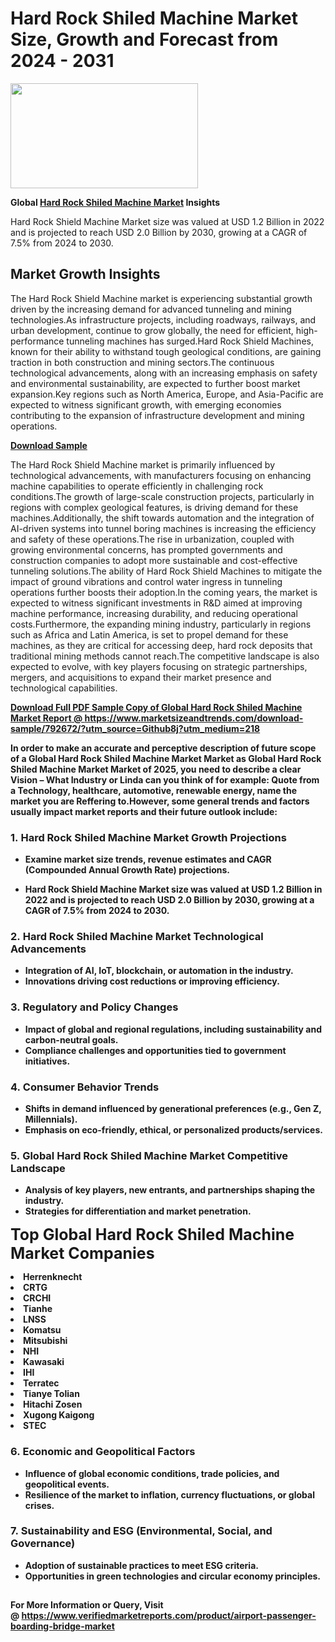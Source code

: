 <H1>Hard Rock Shiled Machine Market Size, Growth and Forecast from 2024 - 2031</H1><img class="aligncenter size-medium wp-image-584254" src="https://thirdeyenews.in/wp-content/uploads/2024/09/Global-Market-Research-300x168.jpeg" alt="" width="300" height="168" /><p><strong>Global&nbsp;<a href="https://www.marketsizeandtrends.com/download-sample/792672/?utm_source=Github8j?utm_medium=218">Hard Rock Shiled Machine Market</a> Insights</strong></p><p>Hard Rock Shield Machine Market size was valued at USD 1.2 Billion in 2022 and is projected to reach USD 2.0 Billion by 2030, growing at a CAGR of 7.5% from 2024 to 2030.</p><p><h2>Market Growth Insights</h2> <p>The Hard Rock Shield Machine market is experiencing substantial growth driven by the increasing demand for advanced tunneling and mining technologies.As infrastructure projects, including roadways, railways, and urban development, continue to grow globally, the need for efficient, high-performance tunneling machines has surged.Hard Rock Shield Machines, known for their ability to withstand tough geological conditions, are gaining traction in both construction and mining sectors.The continuous technological advancements, along with an increasing emphasis on safety and environmental sustainability, are expected to further boost market expansion.Key regions such as North America, Europe, and Asia-Pacific are expected to witness significant growth, with emerging economies contributing to the expansion of infrastructure development and mining operations.</p> <p><strong><a href="#">Download Sample</a></strong></p> <p>The Hard Rock Shield Machine market is primarily influenced by technological advancements, with manufacturers focusing on enhancing machine capabilities to operate efficiently in challenging rock conditions.The growth of large-scale construction projects, particularly in regions with complex geological features, is driving demand for these machines.Additionally, the shift towards automation and the integration of AI-driven systems into tunnel boring machines is increasing the efficiency and safety of these operations.The rise in urbanization, coupled with growing environmental concerns, has prompted governments and construction companies to adopt more sustainable and cost-effective tunneling solutions.The ability of Hard Rock Shield Machines to mitigate the impact of ground vibrations and control water ingress in tunneling operations further boosts their adoption.In the coming years, the market is expected to witness significant investments in R&D aimed at improving machine performance, increasing durability, and reducing operational costs.Furthermore, the expanding mining industry, particularly in regions such as Africa and Latin America, is set to propel demand for these machines, as they are critical for accessing deep, hard rock deposits that traditional mining methods cannot reach.The competitive landscape is also expected to evolve, with key players focusing on strategic partnerships, mergers, and acquisitions to expand their market presence and technological capabilities.</p> <p><strong><a href="#"></p><p><span class=""><strong>Download Full PDF Sample Copy of Global Hard Rock Shiled Machine Market Report</strong> @ <a href="https://www.marketsizeandtrends.com/download-sample/792672/?utm_source=Github8j?utm_medium=218" target="_blank">https://www.marketsizeandtrends.com/download-sample/792672/?utm_source=Github8j?utm_medium=218</a></span></p><p>In order to make an accurate and perceptive description of future scope of a Global&nbsp;Hard Rock Shiled Machine Market Market as Global&nbsp;Hard Rock Shiled Machine Market Market of 2025, you need to describe a clear Vision &ndash; What Industry or Linda can you think of for example: Quote from a Technology, healthcare, automotive, renewable energy, name the market you are Reffering to.However, some general trends and factors usually impact market reports and their future outlook include:</p><h3>1.&nbsp;<strong>Hard Rock Shiled Machine Market Growth Projections</strong></h3><ul><li>Examine market size trends, revenue estimates and CAGR (Compounded Annual Growth Rate) projections.</li><li><p>Hard Rock Shield Machine Market size was valued at USD 1.2 Billion in 2022 and is projected to reach USD 2.0 Billion by 2030, growing at a CAGR of 7.5% from 2024 to 2030.</p></li></ul><h3>2.&nbsp;<strong>Hard Rock Shiled Machine Market Technological Advancements</strong></h3><ul><li>Integration of AI, IoT, blockchain, or automation in the industry.</li><li>Innovations driving cost reductions or improving efficiency.</li></ul><h3>3.&nbsp;<strong>Regulatory and Policy Changes</strong></h3><ul><li>Impact of global and regional regulations, including sustainability and carbon-neutral goals.</li><li>Compliance challenges and opportunities tied to government initiatives.</li></ul><h3>4.&nbsp;<strong>Consumer Behavior Trends</strong></h3><ul><li>Shifts in demand influenced by generational preferences (e.g., Gen Z, Millennials).</li><li>Emphasis on eco-friendly, ethical, or personalized products/services.</li></ul><h3>5.&nbsp;<strong>Global Hard Rock Shiled Machine Market Competitive Landscape</strong></h3><ul><li>Analysis of key players, new entrants, and partnerships shaping the industry.</li><li>Strategies for differentiation and market penetration.</li></ul><p data-pm-slice="1 1 []"><span style="color: inherit; font-family: inherit; font-size: 25px;">Top Global Hard Rock Shiled Machine Market Companies</span></p><div class="" data-test-id=""><p><li>Herrenknecht</li><li> CRTG</li><li> CRCHI</li><li> Tianhe</li><li> LNSS</li><li> Komatsu</li><li> Mitsubishi</li><li> NHI</li><li> Kawasaki</li><li> IHI</li><li> Terratec</li><li> Tianye Tolian</li><li> Hitachi Zosen</li><li> Xugong Kaigong</li><li> STEC</li></p></div><h3>6.&nbsp;<strong>Economic and Geopolitical Factors</strong></h3><ul><li>Influence of global economic conditions, trade policies, and geopolitical events.</li><li>Resilience of the market to inflation, currency fluctuations, or global crises.</li></ul><h3>7.&nbsp;<strong>Sustainability and ESG (Environmental, Social, and Governance)</strong></h3><ul><li>Adoption of sustainable practices to meet ESG criteria.</li><li>Opportunities in green technologies and circular economy principles.</li></ul><h2><strong style="font-size: 14px;">For More Information or Query, Visit @&nbsp;</strong><a style="background-color: #ffffff; font-size: 14px;" href="https://www.marketsizeandtrends.com/report/hard-rock-shiled-machine-market/" target="_blank">https://www.verifiedmarketreports.com/product/airport-passenger-boarding-bridge-market</a></h2>